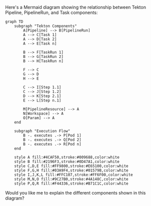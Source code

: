 Here's a Mermaid diagram showing the relationship between Tekton Pipeline, PipelineRun, and Task components:

```mermaid
graph TD
    subgraph "Tekton Components"
        A[Pipeline] --> B[PipelineRun]
        A --> C[Task 1]
        A --> D[Task 2]
        A --> E[Task n]
        
        B --> F[TaskRun 1]
        B --> G[TaskRun 2]
        B --> H[TaskRun n]
        
        F --> C
        G --> D
        H --> E
        
        C --> I[Step 1.1]
        C --> J[Step 1.2]
        D --> K[Step 2.1]
        E --> L[Step n.1]
        
        M[PipelineResource] --> A
        N[Workspace] --> A
        O[Param] --> A
    end
    
    subgraph "Execution Flow"
        B -. executes .-> P[Pod 1]
        B -. executes .-> Q[Pod 2]
        B -. executes .-> R[Pod n]
    end
    
    style A fill:#4CAF50,stroke:#009688,color:white
    style B fill:#2196F3,stroke:#0D47A1,color:white
    style C,D,E fill:#FF9800,stroke:#E65100,color:white
    style F,G,H fill:#03A9F4,stroke:#01579B,color:white
    style I,J,K,L fill:#FFC107,stroke:#FF6F00,color:white
    style M,N,O fill:#9C27B0,stroke:#4A148C,color:white
    style P,Q,R fill:#F44336,stroke:#B71C1C,color:white
```

Would you like me to explain the different components shown in this diagram?